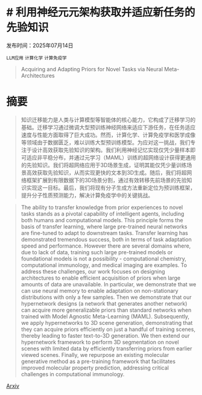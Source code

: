 # # 利用神经元元架构获取并适应新任务的先验知识

发布时间：2025年07月14日

`LLM应用` `计算化学` `计算免疫学`

> Acquiring and Adapting Priors for Novel Tasks via Neural Meta-Architectures

# 摘要

> 知识迁移能力是人类与计算模型等智能体的核心能力，它构成了迁移学习的基础。迁移学习通过微调大型预训练神经网络来适应下游任务，在任务适应速度与性能方面取得了巨大成功。然而，计算化学、计算免疫学和医学成像等领域由于数据匮乏，难以训练大型预训练模型。为应对这一挑战，我们专注于设计高效获取先验知识的架构。我们利用神经记忆实现仅凭少量样本即可适应非平稳分布，并通过元学习（MAML）训练的超网络设计获得更通用的先验知识。我们将超网络应用于3D场景生成，证明其能仅凭少量训练场景高效获取先验知识，从而实现更快的文本到3D生成。随后，我们将超网络框架扩展到有限数据下的3D场景分割，通过有效转移先前场景的先验知识实现这一目标。最后，我们将现有分子生成方法重新定位为预训练框架，提升分子性质预测能力，解决计算免疫学中的关键挑战。

> The ability to transfer knowledge from prior experiences to novel tasks stands as a pivotal capability of intelligent agents, including both humans and computational models. This principle forms the basis of transfer learning, where large pre-trained neural networks are fine-tuned to adapt to downstream tasks. Transfer learning has demonstrated tremendous success, both in terms of task adaptation speed and performance. However there are several domains where, due to lack of data, training such large pre-trained models or foundational models is not a possibility - computational chemistry, computational immunology, and medical imaging are examples. To address these challenges, our work focuses on designing architectures to enable efficient acquisition of priors when large amounts of data are unavailable. In particular, we demonstrate that we can use neural memory to enable adaptation on non-stationary distributions with only a few samples. Then we demonstrate that our hypernetwork designs (a network that generates another network) can acquire more generalizable priors than standard networks when trained with Model Agnostic Meta-Learning (MAML). Subsequently, we apply hypernetworks to 3D scene generation, demonstrating that they can acquire priors efficiently on just a handful of training scenes, thereby leading to faster text-to-3D generation. We then extend our hypernetwork framework to perform 3D segmentation on novel scenes with limited data by efficiently transferring priors from earlier viewed scenes. Finally, we repurpose an existing molecular generative method as a pre-training framework that facilitates improved molecular property prediction, addressing critical challenges in computational immunology.

[Arxiv](https://arxiv.org/abs/2507.10446)